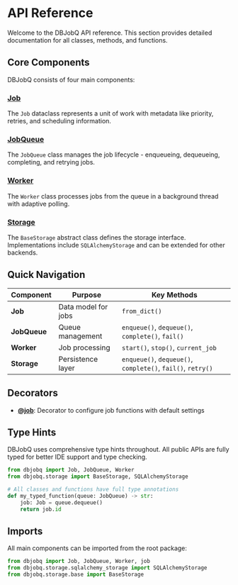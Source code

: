 # API Reference

Welcome to the DBJobQ API reference. This section provides detailed documentation for all classes, methods, and functions.

## Core Components

DBJobQ consists of four main components:

### [Job](job.md)
The `Job` dataclass represents a unit of work with metadata like priority, retries, and scheduling information.

### [JobQueue](jobqueue.md)
The `JobQueue` class manages the job lifecycle - enqueueing, dequeueing, completing, and retrying jobs.

### [Worker](worker.md)
The `Worker` class processes jobs from the queue in a background thread with adaptive polling.

### [Storage](storage.md)
The `BaseStorage` abstract class defines the storage interface. Implementations include `SQLAlchemyStorage` and can be extended for other backends.

## Quick Navigation

| Component | Purpose | Key Methods |
|-----------|---------|-------------|
| **Job** | Data model for jobs | `from_dict()` |
| **JobQueue** | Queue management | `enqueue()`, `dequeue()`, `complete()`, `fail()` |
| **Worker** | Job processing | `start()`, `stop()`, `current_job` |
| **Storage** | Persistence layer | `enqueue()`, `dequeue()`, `complete()`, `fail()`, `retry()` |

## Decorators

- **[@job](jobqueue.md#job-decorator)**: Decorator to configure job functions with default settings

## Type Hints

DBJobQ uses comprehensive type hints throughout. All public APIs are fully typed for better IDE support and type checking.

```python
from dbjobq import Job, JobQueue, Worker
from dbjobq.storage import BaseStorage, SQLAlchemyStorage

# All classes and functions have full type annotations
def my_typed_function(queue: JobQueue) -> str:
    job: Job = queue.dequeue()
    return job.id
```

## Imports

All main components can be imported from the root package:

```python
from dbjobq import Job, JobQueue, Worker, job
from dbjobq.storage.sqlalchemy_storage import SQLAlchemyStorage
from dbjobq.storage.base import BaseStorage
```
